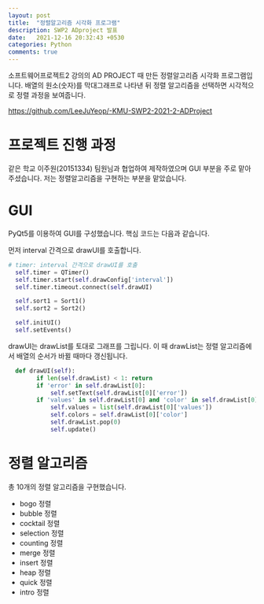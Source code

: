 ```yaml
---
layout: post
title:  "정렬알고리즘 시각화 프로그램"
description: SWP2 ADproject 발표
date:   2021-12-16 20:32:43 +0530
categories: Python
comments: true
---
```

소프트웨어프로젝트2 강의의 AD PROJECT 때 만든 정렬알고리즘 시각화 프로그램입니다.
배열의 원소(숫자)를 막대그래프로 나타낸 뒤 정렬 알고리즘을 선택하면 시각적으로 정렬 과정을 보여줍니다.

https://github.com/LeeJuYeop/-KMU-SWP2-2021-2-ADProject


# 프로젝트 진행 과정
같은 학교 이주원(20151334) 팀원님과 협업하여 제작하였으며 GUI 부분을 주로 맡아주셨습니다.
저는 정렬알고리즘을 구현하는 부분을 맡았습니다.

# GUI
PyQt5를 이용하여 GUI를 구성했습니다. 핵심 코드는 다음과 같습니다.

먼저 interval 간격으로 drawUI를 호출합니다.
```python
# timer: interval 간격으로 drawUI를 호출
  self.timer = QTimer()
  self.timer.start(self.drawConfig['interval'])
  self.timer.timeout.connect(self.drawUI)

  self.sort1 = Sort1()
  self.sort2 = Sort2()

  self.initUI()
  self.setEvents()
```

drawUI는 drawList를 토대로 그래프를 그립니다. 이 때 drawList는 정렬 알고리즘에서 배열의 순서가 바뀔 때마다 갱신됩니다.
```python
  def drawUI(self):
        if len(self.drawList) < 1: return
        if 'error' in self.drawList[0]:
            self.setText(self.drawList[0]['error'])
        if 'values' in self.drawList[0] and 'color' in self.drawList[0]:
            self.values = list(self.drawList[0]['values'])
            self.colors = self.drawList[0]['color']
            self.drawList.pop(0)
            self.update()
```

# 정렬 알고리즘
총 10개의 정렬 알고리즘을 구현했습니다.
* bogo 정렬
* bubble 정렬
* cocktail 정렬
* selection 정렬
* counting 정렬
* merge 정렬
* insert 정렬
* heap 정렬
* quick 정렬
* intro 정렬